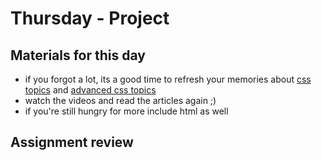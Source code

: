 # Thursday - Project

## Materials for this day
- if you forgot a lot, its a good time to refresh your memories about [css topics](https://github.com/greenfox-velox/velox-syllabus/tree/master/week-01/4-html-css#css) and [advanced css topics](https://github.com/greenfox-velox/velox-syllabus/tree/master/week-02/3-advanced-css#materials-for-this-day)
- watch the videos and read the articles again ;)
- if you're still hungry for more include html as well

## Assignment review
